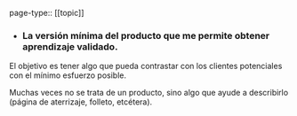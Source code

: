 page-type:: [[topic]]
- ### La versión mínima del producto que me permite obtener aprendizaje validado.

El objetivo es tener algo que pueda contrastar con los clientes potenciales con el mínimo esfuerzo posible.

Muchas veces no se trata de un producto, sino algo que ayude a describirlo (página de aterrizaje, folleto, etcétera).



